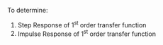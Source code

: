 To determine:
				<ol>
					<li>Step Response of 1<sup>st</sup> order transfer function</li>
					<li>Impulse Response of 1<sup>st</sup> order transfer function</li>
				</ol>